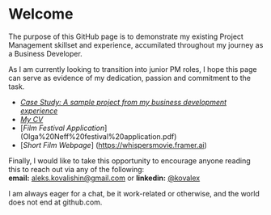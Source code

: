 # Welcome
The purpose of this GitHub page is to demonstrate my existing Project Management skillset and experience, accumilated throughout my journey as a Business Developer.  

As I am currently looking to transition into junior PM roles, I hope this page can serve as evidence of my dedication, passion and commitment to the task.  

- [*Case Study: A sample project from my business development experience*](Case%20Study%20Beder.pdf)  
- [*My CV*](Alex%20Kovalishin%20CV.pdf)
- [*Film Festival Application*] (Olga%20Neff%20festival%20application.pdf)
- [*Short Film Webpage*] (https://whispersmovie.framer.ai)

Finally, I would like to take this opportunity to encourage anyone reading this to reach out via any of the following:  
**email:** aleks.kovalishin@gmail.com or **linkedin:** [@kovalex](https://www.linkedin.com/in/kovalex/)  

I am always eager for a chat, be it work-related or otherwise, and the world does not end at github.com.
